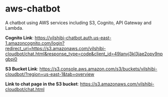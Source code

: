 # aws-chatbot
A chatbot using AWS services including S3, Cognito, API Gateway and Lambda.

<b>Cognito Link</b>: https://vilshibi-chatbot.auth.us-east-1.amazoncognito.com/login?redirect_uri=https://s3.amazonaws.com/vilshibi-cloudbot/chat.html&response_type=code&client_id=49lanvj3kl3jae2opv9npgbpj0

<b>S3 Bucket Link</b>: https://s3.console.aws.amazon.com/s3/buckets/vilshibi-cloudbot/?region=us-east-1&tab=overview

<b>Link to chat page in the S3 bucket</b>: https://s3.amazonaws.com/vilshibi-cloudbot/chat.html
